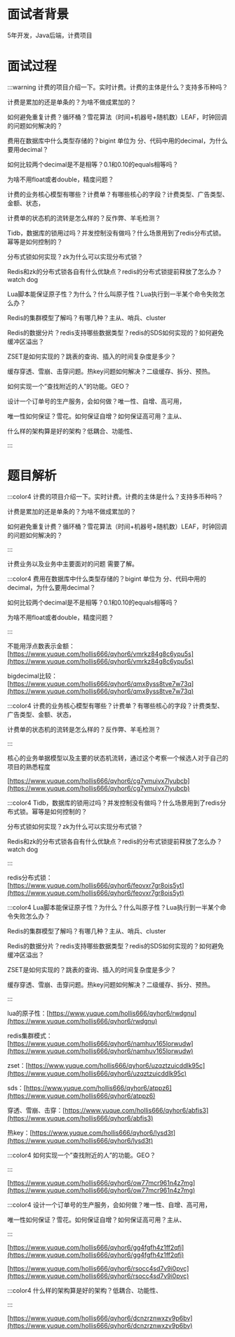 # 面试者背景


5年开发，Java后端，计费项目

# 面试过程


:::warning
计费的项目介绍一下。实时计费。计费的主体是什么？支持多币种吗？

计费是累加的还是单条的？为啥不做成累加的？

如何避免重复计费？循环桶？雪花算法（时间+机器号+随机数）LEAF，时钟回调的问题如何解决的？

费用在数据库中什么类型存储的？bigint 单位为 分、代码中用的decimal，为什么要用decimal？

如何比较两个decimal是不是相等？0.1和0.10的equals相等吗？

为啥不用float或者double，精度问题？

计费的业务核心模型有哪些？计费单？有哪些核心的字段？计费类型、广告类型、金额、状态，

计费单的状态机的流转是怎么样的？反作弊、羊毛检测？

Tidb，数据库的锁用过吗？并发控制没有做吗？什么场景用到了redis分布式锁。幂等是如何控制的？

分布式锁如何实现？zk为什么可以实现分布式锁？

Redis和zk的分布式锁各自有什么优缺点？redis的分布式锁提前释放了怎么办？watch dog

Lua脚本能保证原子性？为什么？什么叫原子性？Lua执行到一半某个命令失败怎么办？

Redis的集群模型了解吗？有哪几种？主从、哨兵、cluster

Redis的数据分片？redis支持哪些数据类型？redis的SDS如何实现的？如何避免缓冲区溢出？

ZSET是如何实现的？跳表的查询、插入的时间复杂度是多少？

缓存穿透、雪崩、击穿问题。热key问题如何解决？二级缓存、拆分、预热。

如何实现一个”查找附近的人”的功能。GEO？

设计一个订单号的生产服务，会如何做？唯一性、自增、高可用，

唯一性如何保证？雪花。如何保证自增？如何保证高可用？主从、

什么样的架构算是好的架构？低耦合、功能性、

:::

# 题目解析


:::color4
计费的项目介绍一下。实时计费。计费的主体是什么？支持多币种吗？

计费是累加的还是单条的？为啥不做成累加的？

如何避免重复计费？循环桶？雪花算法（时间+机器号+随机数）LEAF，时钟回调的问题如何解决的？

:::



计费业务以及业务中主要面对的问题 需要了解。



:::color4
费用在数据库中什么类型存储的？bigint 单位为 分、代码中用的decimal，为什么要用decimal？

如何比较两个decimal是不是相等？0.1和0.10的equals相等吗？

为啥不用float或者double，精度问题？

:::



不能用浮点数表示金额：[https://www.yuque.com/hollis666/qyhor6/vmrkz84g8c6ypu5s](https://www.yuque.com/hollis666/qyhor6/vmrkz84g8c6ypu5s)

bigdecimal比较：[https://www.yuque.com/hollis666/qyhor6/qmx8yss8tve7w73q](https://www.yuque.com/hollis666/qyhor6/qmx8yss8tve7w73q)



:::color4
计费的业务核心模型有哪些？计费单？有哪些核心的字段？计费类型、广告类型、金额、状态，

计费单的状态机的流转是怎么样的？反作弊、羊毛检测？

:::



核心的业务单据模型以及主要的状态机流转，通过这个考察一个候选人对于自己的项目的熟悉程度

[https://www.yuque.com/hollis666/qyhor6/cg7ymuivx7lyubcb](https://www.yuque.com/hollis666/qyhor6/cg7ymuivx7lyubcb) 



:::color4
Tidb，数据库的锁用过吗？并发控制没有做吗？什么场景用到了redis分布式锁。幂等是如何控制的？

分布式锁如何实现？zk为什么可以实现分布式锁？

Redis和zk的分布式锁各自有什么优缺点？redis的分布式锁提前释放了怎么办？watch dog

:::



redis分布式锁：[https://www.yuque.com/hollis666/qyhor6/feovxr7gr8ois5yt](https://www.yuque.com/hollis666/qyhor6/feovxr7gr8ois5yt)



:::color4
Lua脚本能保证原子性？为什么？什么叫原子性？Lua执行到一半某个命令失败怎么办？

Redis的集群模型了解吗？有哪几种？主从、哨兵、cluster

Redis的数据分片？redis支持哪些数据类型？redis的SDS如何实现的？如何避免缓冲区溢出？

ZSET是如何实现的？跳表的查询、插入的时间复杂度是多少？

缓存穿透、雪崩、击穿问题。热key问题如何解决？二级缓存、拆分、预热。

:::



lua的原子性：[https://www.yuque.com/hollis666/qyhor6/rwdgnu](https://www.yuque.com/hollis666/qyhor6/rwdgnu)

redis集群模式：[https://www.yuque.com/hollis666/qyhor6/namhuv165lorwudw](https://www.yuque.com/hollis666/qyhor6/namhuv165lorwudw)

zset：[https://www.yuque.com/hollis666/qyhor6/uzqztzuicddlk95c](https://www.yuque.com/hollis666/qyhor6/uzqztzuicddlk95c)

sds：[https://www.yuque.com/hollis666/qyhor6/atppz6](https://www.yuque.com/hollis666/qyhor6/atppz6)

穿透、雪崩、击穿：[https://www.yuque.com/hollis666/qyhor6/abfis3](https://www.yuque.com/hollis666/qyhor6/abfis3) 

热key：[https://www.yuque.com/hollis666/qyhor6/lysd3t](https://www.yuque.com/hollis666/qyhor6/lysd3t)



:::color4
如何实现一个”查找附近的人”的功能。GEO？

:::



[https://www.yuque.com/hollis666/qyhor6/ow77mcr961n4z7mg](https://www.yuque.com/hollis666/qyhor6/ow77mcr961n4z7mg)



:::color4
设计一个订单号的生产服务，会如何做？唯一性、自增、高可用，

唯一性如何保证？雪花。如何保证自增？如何保证高可用？主从、

:::



[https://www.yuque.com/hollis666/qyhor6/gg4fgfh4z1ff2qfi](https://www.yuque.com/hollis666/qyhor6/gg4fgfh4z1ff2qfi)

[https://www.yuque.com/hollis666/qyhor6/rsocc4sd7v9i0pvc](https://www.yuque.com/hollis666/qyhor6/rsocc4sd7v9i0pvc)



:::color4
什么样的架构算是好的架构？低耦合、功能性、

:::



[https://www.yuque.com/hollis666/qyhor6/dcnzrznwxzv9p6bv](https://www.yuque.com/hollis666/qyhor6/dcnzrznwxzv9p6bv)

